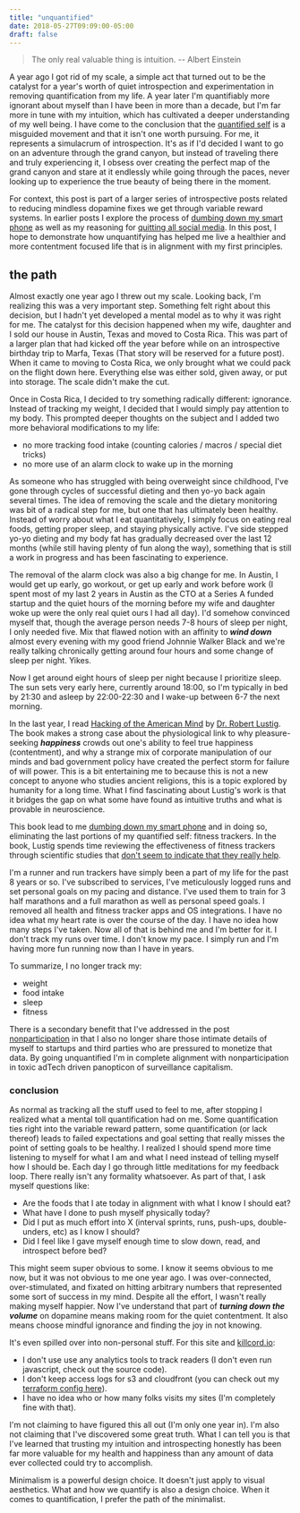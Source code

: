 ```yaml
---
title: "unquantified"
date: 2018-05-27T09:09:00-05:00
draft: false
---
```


> The only real valuable thing is intuition.
> -- Albert Einstein

A year ago I got rid of my scale, a simple act that turned out to be the catalyst for a year's worth of quiet introspection and experimentation in removing quantification from my life. A year later I'm quantifiably more ignorant about myself than I have been in more than a decade, but I'm far more in tune with my intuition, which has cultivated a deeper understanding of my well being. I have come to the conclusion that the [quantified self](https://en.wikipedia.org/wiki/Quantified_self) is a misguided movement and that it isn't one worth pursuing. For me, it represents a simulacrum of introspection. It's as if I'd decided I want to go on an adventure through the grand canyon, but instead of traveling there and truly experiencing it, I obsess over creating the perfect map of the grand canyon and stare at it endlessly while going through the paces, never looking up to experience the true beauty of being there in the moment.

For context, this post is part of a larger series of introspective posts related to reducing mindless dopamine fixes we get through variable reward systems. In earlier posts I explore the process of [dumbing down my smart phone](https://nomasters.io/posts/dumber-phone/) as well as my reasoning for [quitting all social media](https://nomasters.io/posts/nonparticipation/). In this post, I hope to demonstrate how unquantifying has helped me live a healthier and more contentment focused life that is in alignment with my first principles.

## the path

Almost exactly one year ago I threw out my scale. Looking back, I'm realizing this was a very important step. Something felt right about this decision, but I hadn't yet developed a mental model as to why it was right for me. The catalyst for this decision happened when my wife, daughter and I sold our house in Austin, Texas and moved to Costa Rica. This was part of a larger plan that had kicked off the year before while on an introspective birthday trip to Marfa, Texas (That story will be reserved for a future post). When it came to moving to Costa Rica, we only brought what we could pack on the flight down here. Everything else was either sold, given away, or put into storage. The scale didn't make the cut.

Once in Costa Rica, I decided to try something radically different: ignorance. Instead of tracking my weight, I decided that I would simply pay attention to my body. This prompted deeper thoughts on the subject and I added two more behavioral modifications to my life:

- no more tracking food intake (counting calories / macros / special diet tricks)
- no more use of an alarm clock to wake up in the morning

As someone who has struggled with being overweight since childhood, I've gone through cycles of successful dieting and then yo-yo back again several times. The idea of removing the scale and the dietary monitoring was bit of a radical step for me, but one that has ultimately been healthy. Instead of worry about what I eat quantitatively, I simply focus on eating real foods, getting proper sleep, and staying physically active. I've side stepped yo-yo dieting and my body fat has gradually decreased over the last 12 months (while still having plenty of fun along the way), something that is still a work in progress and has been fascinating to experience.

The removal of the alarm clock was also a big change for me. In Austin, I would get up early, go workout, or get up early and work before work (I spent most of my last 2 years in Austin as the CTO at a Series A funded startup and the quiet hours of the morning before my wife and daughter woke up were the only real quiet ours I had all day). I'd somehow convinced myself that, though the average person needs 7-8 hours of sleep per night, I only needed five. Mix that flawed notion with an affinity to ***wind down*** almost every evening with my good friend Johnnie Walker Black and we're really talking chronically getting around four hours and some change of sleep per night. Yikes.

Now I get around eight hours of sleep per night because I prioritize sleep. The sun sets very early here, currently around 18:00, so I'm typically in bed by 21:30 and asleep by 22:00-22:30 and I wake-up between 6-7 the next morning.

In the last year, I read [Hacking of the American Mind](https://www.goodreads.com/book/show/34237719-the-hacking-of-the-american-mind) by [Dr. Robert Lustig](https://en.wikipedia.org/wiki/Robert_Lustig). The book makes a strong case about the physiological link to why pleasure-seeking ***happiness*** crowds out one's ability to feel true happiness (contentment), and why a strange mix of corporate manipulation of our minds and bad government policy have created the perfect storm for failure of will power. This is a bit entertaining me to because this is not a new concept to anyone who studies ancient religions, this is a topic explored by humanity for a long time. What I find fascinating about Lustig's work is that it bridges the gap on what some have found as intuitive truths and what is provable in neuroscience.

This book lead to me [dumbing down my smart phone](https://nomasters.io/posts/dumber-phone/) and in doing so, eliminating the last portions of my quantified self: fitness trackers. In the book, Lustig spends time reviewing the effectiveness of fitness trackers through scientific studies that [don't seem to indicate that they really help](https://www.npr.org/sections/health-shots/2016/09/20/494631423/weight-loss-on-your-wrist-fitness-trackers-may-not-help).

I'm a runner and run trackers have simply been a part of my life for the past 8 years or so. I've subscribed to services, I've meticulously logged runs and set personal goals on my pacing and distance. I've used them to train for 3 half marathons and a full marathon as well as personal speed goals. I removed all health and fitness tracker apps and OS integrations. I have no idea what my heart rate is over the course of the day. I have no idea how many steps I've taken. Now all of that is behind me and I'm better for it. I don't track my runs over time. I don't know my pace. I simply run and I'm having more fun running now than I have in years.

To summarize, I no longer track my:

- weight
- food intake
- sleep
- fitness

There is a secondary benefit that I've addressed in the post [nonparticipation](https://nomasters.io/posts/nonparticipation/) in that I also no longer share those intimate details of myself to startups and third parties who are pressured to monetize that data. By going unquantified I'm in complete alignment with nonparticipation in toxic adTech driven panopticon of surveillance capitalism. 

### conclusion

As normal as tracking all the stuff used to feel to me, after stopping I realized what a mental toll quantification had on me. Some quantification ties right into the variable reward pattern, some quantification (or lack thereof) leads to failed expectations and goal setting that really misses the point of setting goals to be healthy. I realized I should spend more time listening to myself for what I am and what I need instead of telling myself how I should be. Each day I go through little meditations for my feedback loop. There really isn't any formality whatsoever. As part of that, I ask myself questions like: 

- Are the foods that I ate today in alignment with what I know I should eat?
- What have I done to push myself physically today?
- Did I put as much effort into X (interval sprints, runs, push-ups, double-unders, etc) as I know I should?
- Did I feel like I gave myself enough time to slow down, read, and introspect before bed?

This might seem super obvious to some. I know it seems obvious to me now, but it was not obvious to me one year ago. I was over-connected, over-stimulated, and fixated on hitting arbitrary numbers that represented some sort of success in my mind. Despite all the effort, I wasn't really making myself happier. Now I've understand that part of ***turning down the volume*** on dopamine means making room for the quiet contentment. It also means choose mindful ignorance and finding the joy in not knowing. 

It's even spilled over into non-personal stuff. For this site and [killcord.io](https://killcord.io):

- I don't use use any analytics tools to track readers (I don't even run javascript, check out the source code).
- I don't keep access logs for s3 and cloudfront (you can check out my [terraform config here](https://github.com/nomasters/nomasters.io/tree/master/terraform)).
- I have no idea who or how many folks visits my sites (I'm completely fine with that).

I'm not claiming to have figured this all out (I'm only one year in). I'm also not claiming that I've discovered some great truth. What I can tell you is that I've learned that trusting my intuition and introspecting honestly has been far more valuable for my health and happiness than any amount of data ever collected could try to accomplish.

Minimalism is a powerful design choice. It doesn't just apply to visual aesthetics. What and how we quantify is also a design choice. When it comes to quantification, I prefer the path of the minimalist.
